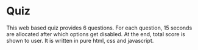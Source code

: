 # Quiz
This web based quiz provides 6 questions. For each question, 15 seconds are allocated after which options get disabled. At the end, total score is shown to user. It is written in pure html, css and javascript.
